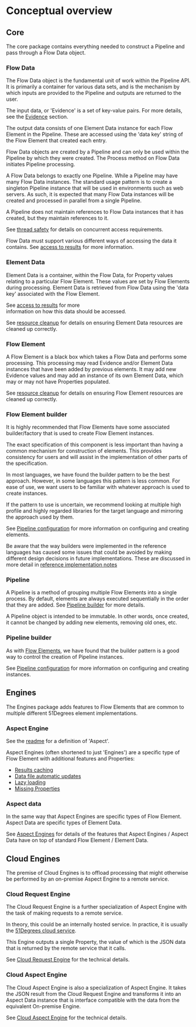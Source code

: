# Conceptual overview

## Core

The core package contains everything needed to construct a Pipeline and pass through
a Flow Data object.

### Flow Data

The Flow Data object is the fundamental unit of work within the Pipeline API.
It is primarily a container for various data sets, and is the mechanism by which
inputs are provided to the Pipeline and outputs are returned to the user.

The input data, or 'Evidence' is a set of key-value pairs. For more details,
see the [Evidence](features/evidence.md) section.

The output data consists of one Element Data instance for each Flow Element
in the Pipeline. These are accessed using the 'data key' string of the
Flow Element that created each entry.

Flow Data objects are created by a Pipeline and can only be used within the
Pipeline by which they were created. The Process method on Flow Data
initiates Pipeline processing.

A Flow Data belongs to exactly one Pipeline.
While a Pipeline may have many Flow Data instances.
The standard usage pattern is to create a singleton Pipeline instance that will
be used in environments such as web servers. As such, it is expected that many
Flow Data instances will be created and processed in parallel from a single
Pipeline.

A Pipeline does not maintain references to Flow Data instances that it
has created, but they maintain references to it.

See [thread safety](features/thread-safety.md) for details on concurrent access requirements.

Flow Data must support various different ways of accessing the data it contains.
See [access to results](features/access-to-results.md) for more information.

### Element Data

Element Data is a container, within the Flow Data, for Property values
relating to a particular Flow Element. These values are set by
Flow Elements during processing. Element Data is retrieved from
Flow Data using the 'data key' associated with the Flow Element.

See [access to results](features/access-to-results.md) for more  
information on how this data should be accessed.

See [resource cleanup](features/resource-cleanup.md) for details on ensuring
Element Data resources are cleaned up correctly.

### Flow Element

A Flow Element is a black box which takes a Flow Data and performs some
processing. This processing may read Evidence and/or Element Data instances
that have been added by previous elements. It may add new Evidence values and
may add an instance of its own Element Data, which may or may not have
Properties populated.

See [resource cleanup](features/resource-cleanup.md) for details on ensuring
Flow Element resources are cleaned up correctly.

### Flow Element builder

It is highly recommended that Flow Elements have some associated
builder/factory that is used to create Flow Element instances.

The exact specification of this component is less important than having a common
mechanism for construction of elements. This provides consistency for users and
will assist in the implementation of other parts of the specification.

In most languages, we have found the builder pattern to be the best approach.
However, in some languages this pattern is less common. For ease of use, we want
users to be familiar with whatever approach is used to create instances.

If the pattern to use is uncertain, we recommend looking at multiple high profile
and highly regarded libraries for the target language and mirroring the approach
used by them.

See [Pipeline configuration](features/pipeline-configuration.md) for more
information on configuring and creating elements.

Be aware that the way builders were implemented in the reference languages
has caused some issues that could be avoided by making different design
decisions in future implementations. These are discussed in more detail
in [reference implementation notes](reference-implementation-notes.md#builders)

### Pipeline

A Pipeline is a method of grouping multiple Flow Elements into a single
process. By default, elements are always executed sequentially in the order
that they are added. See [Pipeline builder](#pipeline-builder) for more details.

A Pipeline object is intended to be immutable. In other words, once created, it cannot be
changed by adding new elements, removing old ones, etc.

### Pipeline builder

As with [Flow Elements](#flow-element-builder), we have found that the builder
pattern is a good way to control the creation of Pipeline instances.

See [Pipeline configuration](features/pipeline-configuration.md) for more information
on configuring and creating instances.

## Engines

The Engines package adds features to Flow Elements that are common to
multiple different 51Degrees element implementations.

### Aspect Engine

See the [readme](README.md#engine) for a definition of 'Aspect'.

Aspect Engines (often shortened to just 'Engines') are a specific type
of Flow Element with additional features and Properties:

- [Results caching](features/caching.md)
- [Data file automatic updates](features/data-updates.md)
- [Lazy loading](features/properties.md#lazy-loading)
- [Missing Properties](features/properties.md#missing-properties)

### Aspect data

In the same way that Aspect Engines are specific types of Flow Element.
Aspect Data are specific types of Element Data.

See [Aspect Engines](#aspect-engine) for details of the features that
Aspect Engines / Aspect Data have on top of standard Flow Element /
Element Data.

## Cloud Engines

The premise of Cloud Engines is to offload processing that might otherwise
be performed by an on-premise Aspect Engine to a remote service.

### Cloud Request Engine

The Cloud Request Engine is a further specialization of Aspect Engine
with the task of making requests to a remote service.

In theory, this could be an internally hosted service. In practice, it is
usually the [51Degrees cloud service](https://cloud.51degrees.com/api-docs/index.html).

This Engine outputs a single Property, the value of which is the JSON data
that is returned by the remote service that it calls.

See [Cloud Request Engine](pipeline-elements/cloud-request-engine.md)
for the technical details.

### Cloud Aspect Engine

The Cloud Aspect Engine is also a specialization of Aspect Engine.
It takes the JSON result from the Cloud Request Engine and transforms
it into an Aspect Data instance that is interface compatible with
the data from the equivalent On-premise Engine.

See [Cloud Aspect Engine](pipeline-elements/cloud-aspect-engine.md)
for the technical details.
